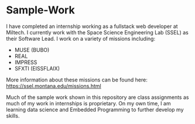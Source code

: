 # Sample-Work
I have completed an internship working as a fullstack web developer at Miltech. I currently work with the Space Science Engineering Lab (SSEL) as their Software Lead. I work on a variety of missions including:
* MUSE (BUBO)
* REAL
* IMPRESS
* SFXTI (EISSFLAIX)

More information about these missions can be found here: https://ssel.montana.edu/missions.html

Much of the sample work shown in this repository are class assignments as much of my work in internships is proprietary. On my own time, I am learning data science and Embedded Programming to further develop my skills.


